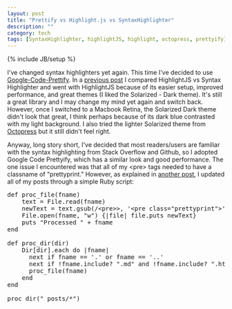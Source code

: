 ```yaml
---
layout: post
title: "Prettify vs Highlight.js vs SyntaxHighlighter"
description: ""
category: tech
tags: [SyntaxHighlighter, highlightJS, highlight, octopress, prettyify]
---
```

{% include JB/setup %}

I've changed syntax highlighters yet again. This time I've decided to use [Google-Code-Prettify](https://code.google.com/p/google-code-prettify/).
In a [previous post](/tech/2013/06/23/highlightjs-vs-syntaxhighlighter/) I compared HighlightJS vs Syntax Highlighter
and went with HighlightJS because of its easier setup, improved performance, and great themes (I liked the Solarized - Dark theme).
It's still a great library and I may change my mind yet again and switch back. However, once I switched
to a Macbook Retina, the Solarized Dark theme didn't look that great, I think perhaps because of its dark blue contrasted
with my light background. I also tried the lighter Solarized theme from [Octopress](http://octopress.org/docs/plugins/codeblock/)
but it still didn't feel right.

Anyway, long story short, I've decided that most readers/users are familiar with the syntax highlighting from Stack
Overflow and Github, so I adopted Google Code Prettyify, which has a similar look and good performance. The one issue
I encountered was that all of my &lt;pre&gt; tags needed to have a classname of "prettyprint." However, as explained
in [another post](tech/2014/01/29/regex-and-scripting-ftw/), I updated all of my posts through a simple Ruby script:

<pre class="prettyprint">
def proc_file(fname)
	text = File.read(fname)
	newText = text.gsub(/&lt;pre>&gt;, '&lt;pre class="prettyprint"&gt;')
	File.open(fname, "w") {|file| file.puts newText}
	puts "Processed " + fname
end

def proc_dir(dir)
	Dir[dir].each do |fname|
	  next if fname == '.' or fname == '..'
	  next if !fname.include? ".md" and !fname.include? ".html"
	  proc_file(fname)
	end
end

proc_dir("_posts/*")
</pre>

